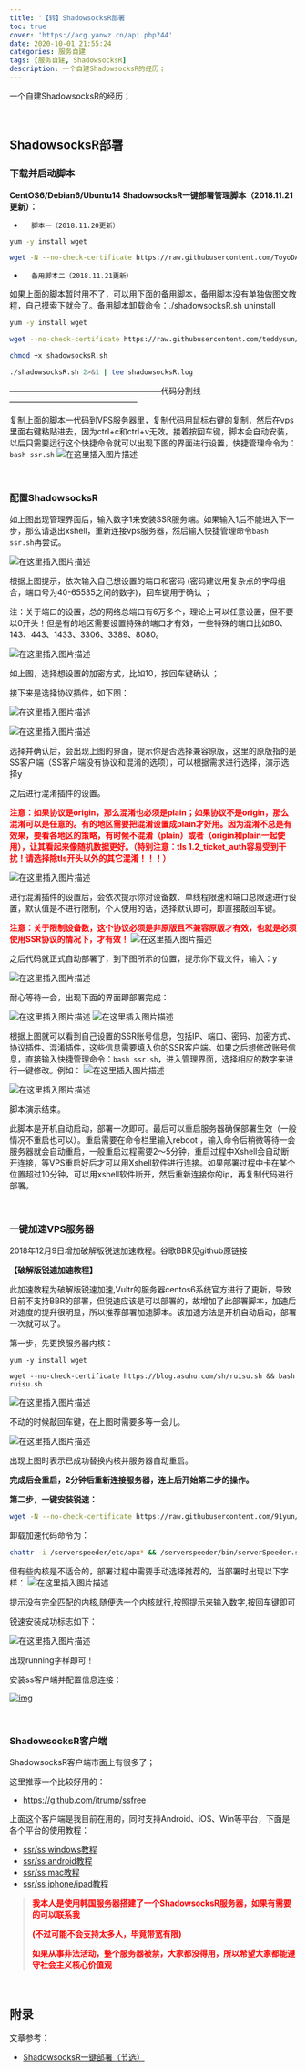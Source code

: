 ```yaml
---
title: '【转】ShadowsocksR部署'
toc: true
cover: 'https://acg.yanwz.cn/api.php?44'
date: 2020-10-01 21:55:24
categories: 服务自建
tags: [服务自建, ShadowsocksR]
description: 一个自建ShadowsocksR的经历；
---
```


一个自建ShadowsocksR的经历；

<br/>

<!--more-->

## ShadowsocksR部署

### 下载并启动脚本

 **CentOS6/Debian6/Ubuntu14 ShadowsocksR一键部署管理脚本（2018.11.21更新）：** 

-    	脚本一（2018.11.20更新） 

```bash
yum -y install wget

wget -N --no-check-certificate https://raw.githubusercontent.com/ToyoDAdoubi/doubi/master/ssr.sh && chmod +x ssr.sh && bash ssr.sh
```

-    	备用脚本二（2018.11.21更新） 

 如果上面的脚本暂时用不了，可以用下面的备用脚本，备用脚本没有单独做图文教程，自己摸索下就会了。备用脚本卸载命令：./shadowsocksR.sh uninstall 

```bash
yum -y install wget

wget --no-check-certificate https://raw.githubusercontent.com/teddysun/shadowsocks_install/master/shadowsocksR.sh

chmod +x shadowsocksR.sh

./shadowsocksR.sh 2>&1 | tee shadowsocksR.log
```

 ———————————————————代码分割线———————————————— 

 复制上面的脚本一代码到VPS服务器里，复制代码用鼠标右键的复制，然后在vps里面右键粘贴进去，因为ctrl+c和ctrl+v无效。接着按回车键，脚本会自动安装，以后只需要运行这个快捷命令就可以出现下图的界面进行设置，快捷管理命令为：`bash ssr.sh`
 ![在这里插入图片描述](http://www.pianshen.com/images/599/979e700abc7a92da9d1628a981b1df7f.png) 

<BR/>

### 配置ShadowsocksR

如上图出现管理界面后，输入数字1来安装SSR服务端。如果输入1后不能进入下一步，那么请退出xshell，重新连接vps服务器，然后输入快捷管理命令`bash ssr.sh`再尝试。

 ![在这里插入图片描述](http://www.pianshen.com/images/695/5ec5436cf30707a187c16991bead5ad7.png) 

 根据上图提示，依次输入自己想设置的端口和密码 (密码建议用复杂点的字母组合，端口号为40-65535之间的数字)，回车键用于确认 ；

 注：关于端口的设置，总的网络总端口有6万多个，理论上可以任意设置，但不要以0开头！但是有的地区需要设置特殊的端口才有效，一些特殊的端口比如80、143、443、1433、3306、3389、8080。 

![在这里插入图片描述](http://www.pianshen.com/images/632/49d7ad8f74dfe72dcdf7a431e7e99de8.png) 

 如上图，选择想设置的加密方式，比如10，按回车键确认 ；

 接下来是选择协议插件，如下图： 

 ![在这里插入图片描述](http://www.pianshen.com/images/258/1110f3d1138aaed9f9f903b71e82c9aa.png)

 ![在这里插入图片描述](http://www.pianshen.com/images/755/bf19f654cd239d6a36265e6c2cfaee9b.png) 

 选择并确认后，会出现上图的界面，提示你是否选择兼容原版，这里的原版指的是SS客户端（SS客户端没有协议和混淆的选项），可以根据需求进行选择，演示选择y 

 之后进行混淆插件的设置。 

<font color="#f00">**注意：如果协议是origin，那么混淆也必须是plain；如果协议不是origin，那么混淆可以是任意的。有的地区需要把混淆设置成plain才好用。因为混淆不总是有效果，要看各地区的策略，有时候不混淆（plain）或者（origin和plain一起使用），让其看起来像随机数据更好。（特别注意：tls 1.2_ticket_auth容易受到干扰！请选择除tls开头以外的其它混淆！！！）**</font>

![在这里插入图片描述](http://www.pianshen.com/images/631/b66dbff52324b42ea1e870ba06050c8f.png) 

 进行混淆插件的设置后，会依次提示你对设备数、单线程限速和端口总限速进行设置，默认值是不进行限制，个人使用的话，选择默认即可，即直接敲回车键。 

<font color="#f00">**注意：关于限制设备数，这个协议必须是非原版且不兼容原版才有效，也就是必须使用SSR协议的情况下，才有效！**</font>
 ![在这里插入图片描述](http://www.pianshen.com/images/100/6fd05ea5bc16587ab1b260a5733bc424.png) 

 之后代码就正式自动部署了，到下图所示的位置，提示你下载文件，输入：y

 ![在这里插入图片描述](http://www.pianshen.com/images/609/4ead64e7886bee664db7c2201191e809.png) 

 耐心等待一会，出现下面的界面即部署完成：

 ![在这里插入图片描述](http://www.pianshen.com/images/686/ff45e2cada1a69f098b9d4cd3a16ca86.png)
 ![在这里插入图片描述](http://www.pianshen.com/images/183/0b0b5dac202fa2949551323542be3fd7.png) 

 根据上图就可以看到自己设置的SSR账号信息，包括IP、端口、密码、加密方式、协议插件、混淆插件，这些信息需要填入你的SSR客户端。如果之后想修改账号信息，直接输入快捷管理命令：`bash ssr.sh`，进入管理界面，选择相应的数字来进行一键修改。例如：
 ![在这里插入图片描述](http://www.pianshen.com/images/30/cb7b8d2d693be01859bff0bc6dbc912e.png)

 ![在这里插入图片描述](http://www.pianshen.com/images/913/832bbff8271ee7760673a68b99e5d3c1.png) 

 脚本演示结束。 

 此脚本是开机自动启动，部署一次即可。最后可以重启服务器确保部署生效（一般情况不重启也可以）。重启需要在命令栏里输入reboot  ，输入命令后稍微等待一会服务器就会自动重启，一般重启过程需要2～5分钟，重启过程中Xshell会自动断开连接，等VPS重启好后才可以用Xshell软件进行连接。如果部署过程中卡在某个位置超过10分钟，可以用xshell软件断开，然后重新连接你的ip，再复制代码进行部署。 

<BR/>

### 一键加速VPS服务器

 2018年12月9日增加破解版锐速加速教程。谷歌BBR见github原链接 

 **【破解版锐速加速教程】** 

 此加速教程为破解版锐速加速,Vultr的服务器centos6系统官方进行了更新，导致目前不支持BBR的部署，但锐速应该是可以部署的，故增加了此部署脚本，加速后对速度的提升很明显，所以推荐部署加速脚本。该加速方法是开机自动启动，部署一次就可以了。 

 第一步，先更换服务器内核： 

```
yum -y install wget

wget --no-check-certificate https://blog.asuhu.com/sh/ruisu.sh && bash ruisu.sh
```

 ![在这里插入图片描述](http://www.pianshen.com/images/927/ba44a64eedf1c84a614ce6d2f6730747.png) 

 不动的时候敲回车键，在上图时需要多等一会儿。

![在这里插入图片描述](http://www.pianshen.com/images/162/826195745c7a3fb8e149d95db978cb8a.png) 

 出现上图时表示已成功替换内核并服务器自动重启。 

 **完成后会重启，2分钟后重新连接服务器，连上后开始第二步的操作。** 

 **第二步，一键安装锐速：** 

```bash
wget -N --no-check-certificate https://raw.githubusercontent.com/91yun/serverspeeder/master/serverspeeder-all.sh && bash serverspeeder-all.sh
```

 卸载加速代码命令为： 

```bash
chattr -i /serverspeeder/etc/apx* && /serverspeeder/bin/serverSpeeder.sh uninstall -f
```

 但有些内核是不适合的，部署过程中需要手动选择推荐的，当部署时出现以下字样：
 ![在这里插入图片描述](http://www.pianshen.com/images/323/6be7389b85da9a0fdc3efe322162db53.png) 

 提示没有完全匹配的内核,随便选一个内核就行,按照提示来输入数字,按回车键即可 

 锐速安装成功标志如下：

![在这里插入图片描述](http://www.pianshen.com/images/785/147b581e34966d1f3c9e72ef3d925301.png) 

 出现running字样即可！

 安装ss客户端并配置信息连接：

[![img](http://www.jkxiao.com/wp-content/uploads/2019/11/11.png)](http://www.jkxiao.com/?attachment_id=593)

 <br/>

### ShadowsocksR客户端

ShadowsocksR客户端市面上有很多了；

这里推荐一个比较好用的：

-   https://github.com/itrump/ssfree

上面这个客户端是我目前在用的，同时支持Android、iOS、Win等平台，下面是各个平台的使用教程：

-   [ssr/ss windows教程](https://github.com/itrump/ssfree/blob/master/cn/ssr_ss_tutorial_windows教程.md)
-   [ssr/ss android教程](https://github.com/itrump/ssfree/blob/master/cn/ssr_ss_tutorial_android教程.md)
-   [ssr/ss mac教程](https://github.com/itrump/ssfree/blob/master/cn/ssr_ss_tutorial_mac教程.md)
-   [ssr/ss iphone/ipad教程](https://github.com/itrump/ssfree/blob/master/cn/ssr_ss_tutorial_ios教程.md)

><font color="#f00">**我本人是使用韩国服务器搭建了一个ShadowsocksR服务器，如果有需要的可以联系我**</font>
>
><font color="#f00">**(不过可能不会支持太多人，毕竟带宽有限)**</font>
>
><font color="#f00">**如果从事非法活动，整个服务器被禁，大家都没得用，所以希望大家都能遵守社会主义核心价值观**</font>

 <br/>

## 附录

文章参考：

-   [ShadowsocksR一键部署（节选）](https://www.jkxiao.com/?p=587)

<br/>
